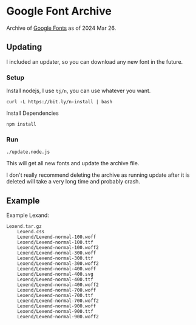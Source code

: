 # Google Font Archive

Archive of [Google Fonts](https://fonts.google.com/) as of 2024 Mar 26.

## Updating

I included an updater, so you can download any new font in the future.

### Setup

Install nodejs, I use `tj/n`, you can use whatever you want.

    curl -L https://bit.ly/n-install | bash

Install Dependencies

    npm install

### Run

    ./update.node.js

This will get all new fonts and update the archive file.

I don't really recommend deleting the archive as running update after
it is deleted will take a very long time and probably crash.

## Example

Example Lexand:

    Lexend.tar.gz
        Lexend.css
        Lexend/Lexend-normal-100.woff
        Lexend/Lexend-normal-100.ttf
        Lexend/Lexend-normal-100.woff2
        Lexend/Lexend-normal-300.woff
        Lexend/Lexend-normal-300.ttf
        Lexend/Lexend-normal-300.woff2
        Lexend/Lexend-normal-400.woff
        Lexend/Lexend-normal-400.svg
        Lexend/Lexend-normal-400.ttf
        Lexend/Lexend-normal-400.woff2
        Lexend/Lexend-normal-700.woff
        Lexend/Lexend-normal-700.ttf
        Lexend/Lexend-normal-700.woff2
        Lexend/Lexend-normal-900.woff
        Lexend/Lexend-normal-900.ttf
        Lexend/Lexend-normal-900.woff2

